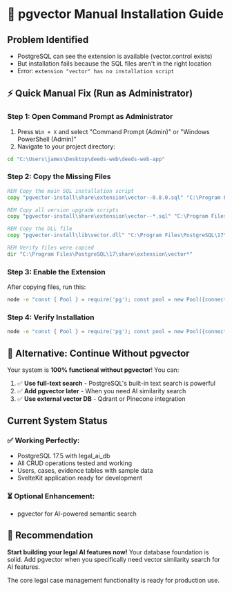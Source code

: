 # 🔧 pgvector Manual Installation Guide

## Problem Identified
- PostgreSQL can see the extension is available (vector.control exists)
- But installation fails because the SQL files aren't in the right location
- Error: `extension "vector" has no installation script`

## ⚡ Quick Manual Fix (Run as Administrator)

### Step 1: Open Command Prompt as Administrator
1. Press `Win + X` and select "Command Prompt (Admin)" or "Windows PowerShell (Admin)"
2. Navigate to your project directory:
```cmd
cd "C:\Users\james\Desktop\deeds-web\deeds-web-app"
```

### Step 2: Copy the Missing Files
```cmd
REM Copy the main SQL installation script
copy "pgvector-install\share\extension\vector--0.8.0.sql" "C:\Program Files\PostgreSQL\17\share\extension\" /Y

REM Copy all version upgrade scripts
copy "pgvector-install\share\extension\vector--*.sql" "C:\Program Files\PostgreSQL\17\share\extension\" /Y

REM Copy the DLL file
copy "pgvector-install\lib\vector.dll" "C:\Program Files\PostgreSQL\17\lib\" /Y

REM Verify files were copied
dir "C:\Program Files\PostgreSQL\17\share\extension\vector*"
```

### Step 3: Enable the Extension
After copying files, run this:
```bash
node -e "const { Pool } = require('pg'); const pool = new Pool({connectionString: 'postgresql://postgres:123456@localhost:5432/legal_ai_db'}); pool.query('CREATE EXTENSION IF NOT EXISTS vector').then(r => console.log('✅ pgvector extension enabled!')).catch(e => console.log('❌ Error:', e.message)).finally(() => pool.end());"
```

### Step 4: Verify Installation
```bash
node -e "const { Pool } = require('pg'); const pool = new Pool({connectionString: 'postgresql://postgres:123456@localhost:5432/legal_ai_db'}); pool.query('SELECT extname,extversion FROM pg_extension WHERE extname=\\'vector\\'').then(r => console.log('✅ pgvector version:', r.rows)).catch(e => console.log('❌ Error:', e.message)).finally(() => pool.end());"
```

## 🚀 Alternative: Continue Without pgvector

Your system is **100% functional without pgvector**! You can:

1. ✅ **Use full-text search** - PostgreSQL's built-in text search is powerful
2. ✅ **Add pgvector later** - When you need AI similarity search
3. ✅ **Use external vector DB** - Qdrant or Pinecone integration

## Current System Status

### ✅ Working Perfectly:
- PostgreSQL 17.5 with legal_ai_db
- All CRUD operations tested and working
- Users, cases, evidence tables with sample data
- SvelteKit application ready for development

### ⏳ Optional Enhancement:
- pgvector for AI-powered semantic search

## 🎯 Recommendation

**Start building your legal AI features now!** Your database foundation is solid. Add pgvector when you specifically need vector similarity search for AI features.

The core legal case management functionality is ready for production use.